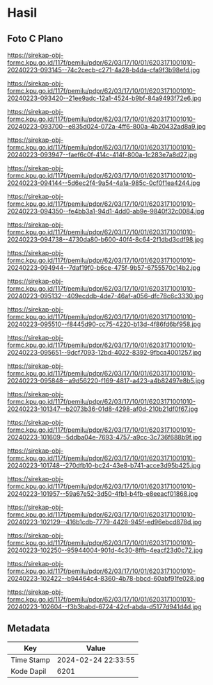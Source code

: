 # Hasil

## Foto C Plano

https://sirekap-obj-formc.kpu.go.id/117f/pemilu/pdpr/62/03/17/10/01/6203171001010-20240223-093145--74c2cecb-c271-4a28-b4da-cfa9f3b98efd.jpg

https://sirekap-obj-formc.kpu.go.id/117f/pemilu/pdpr/62/03/17/10/01/6203171001010-20240223-093420--21ee9adc-12a1-4524-b9bf-84a9493f72e6.jpg

https://sirekap-obj-formc.kpu.go.id/117f/pemilu/pdpr/62/03/17/10/01/6203171001010-20240223-093700--e835d024-072a-4ff6-800a-4b20432ad8a9.jpg

https://sirekap-obj-formc.kpu.go.id/117f/pemilu/pdpr/62/03/17/10/01/6203171001010-20240223-093947--faef6c0f-414c-414f-800a-1c283e7a8d27.jpg

https://sirekap-obj-formc.kpu.go.id/117f/pemilu/pdpr/62/03/17/10/01/6203171001010-20240223-094144--5d6ec2f4-9a54-4a1a-985c-0cf0f1ea4244.jpg

https://sirekap-obj-formc.kpu.go.id/117f/pemilu/pdpr/62/03/17/10/01/6203171001010-20240223-094350--fe4bb3a1-94d1-4dd0-ab9e-9840f32c0084.jpg

https://sirekap-obj-formc.kpu.go.id/117f/pemilu/pdpr/62/03/17/10/01/6203171001010-20240223-094738--4730da80-b600-40f4-8c64-2f1dbd3cdf98.jpg

https://sirekap-obj-formc.kpu.go.id/117f/pemilu/pdpr/62/03/17/10/01/6203171001010-20240223-094944--7daf19f0-b6ce-475f-9b57-6755570c14b2.jpg

https://sirekap-obj-formc.kpu.go.id/117f/pemilu/pdpr/62/03/17/10/01/6203171001010-20240223-095132--409ecddb-4de7-46af-a056-dfc78c6c3330.jpg

https://sirekap-obj-formc.kpu.go.id/117f/pemilu/pdpr/62/03/17/10/01/6203171001010-20240223-095510--f8445d90-cc75-4220-b13d-4f86fd6bf958.jpg

https://sirekap-obj-formc.kpu.go.id/117f/pemilu/pdpr/62/03/17/10/01/6203171001010-20240223-095651--9dcf7093-12bd-4022-8392-9fbca4001257.jpg

https://sirekap-obj-formc.kpu.go.id/117f/pemilu/pdpr/62/03/17/10/01/6203171001010-20240223-095848--a9d56220-f169-4817-a423-a4b82497e8b5.jpg

https://sirekap-obj-formc.kpu.go.id/117f/pemilu/pdpr/62/03/17/10/01/6203171001010-20240223-101347--b2073b36-01d8-4298-af0d-210b21df0f67.jpg

https://sirekap-obj-formc.kpu.go.id/117f/pemilu/pdpr/62/03/17/10/01/6203171001010-20240223-101609--5ddba04e-7693-4757-a9cc-3c736f688b9f.jpg

https://sirekap-obj-formc.kpu.go.id/117f/pemilu/pdpr/62/03/17/10/01/6203171001010-20240223-101748--270dfb10-bc24-43e8-b741-acce3d95b425.jpg

https://sirekap-obj-formc.kpu.go.id/117f/pemilu/pdpr/62/03/17/10/01/6203171001010-20240223-101957--59a67e52-3d50-4fb1-b4fb-e8eeacf01868.jpg

https://sirekap-obj-formc.kpu.go.id/117f/pemilu/pdpr/62/03/17/10/01/6203171001010-20240223-102129--416b1cdb-7779-4428-945f-ed96ebcd878d.jpg

https://sirekap-obj-formc.kpu.go.id/117f/pemilu/pdpr/62/03/17/10/01/6203171001010-20240223-102250--95944004-901d-4c30-8ffb-4eacf23d0c72.jpg

https://sirekap-obj-formc.kpu.go.id/117f/pemilu/pdpr/62/03/17/10/01/6203171001010-20240223-102422--b94464c4-8360-4b78-bbcd-60abf91fe028.jpg

https://sirekap-obj-formc.kpu.go.id/117f/pemilu/pdpr/62/03/17/10/01/6203171001010-20240223-102604--f3b3babd-6724-42cf-abda-d5177d941d4d.jpg


## Metadata

| Key        | Value               |
| ---------- | ------------------- |
| Time Stamp | 2024-02-24 22:33:55 |
| Kode Dapil | 6201                |



